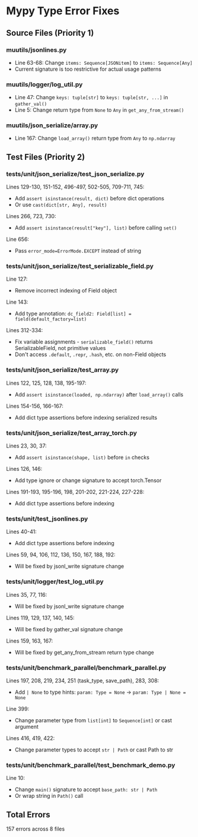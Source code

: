 # Mypy Type Error Fixes

## Source Files (Priority 1)

### muutils/jsonlines.py
- Line 63-68: Change `items: Sequence[JSONitem]` to `items: Sequence[Any]`
- Current signature is too restrictive for actual usage patterns

### muutils/logger/log_util.py
- Line 47: Change `keys: tuple[str]` to `keys: tuple[str, ...]` in `gather_val()`
- Line 5: Change return type from `None` to `Any` in `get_any_from_stream()`

### muutils/json_serialize/array.py
- Line 167: Change `load_array()` return type from `Any` to `np.ndarray`

## Test Files (Priority 2)

### tests/unit/json_serialize/test_json_serialize.py
Lines 129-130, 151-152, 496-497, 502-505, 709-711, 745:
- Add `assert isinstance(result, dict)` before dict operations
- Or use `cast(dict[str, Any], result)`

Lines 266, 723, 730:
- Add `assert isinstance(result["key"], list)` before calling `set()`

Line 656:
- Pass `error_mode=ErrorMode.EXCEPT` instead of string

### tests/unit/json_serialize/test_serializable_field.py
Line 127:
- Remove incorrect indexing of Field object

Line 143:
- Add type annotation: `dc_field2: Field[list] = field(default_factory=list)`

Lines 312-334:
- Fix variable assignments - `serializable_field()` returns SerializableField, not primitive values
- Don't access `.default`, `.repr`, `.hash`, etc. on non-Field objects

### tests/unit/json_serialize/test_array.py
Lines 122, 125, 128, 138, 195-197:
- Add `assert isinstance(loaded, np.ndarray)` after `load_array()` calls

Lines 154-156, 166-167:
- Add dict type assertions before indexing serialized results

### tests/unit/json_serialize/test_array_torch.py
Lines 23, 30, 37:
- Add `assert isinstance(shape, list)` before `in` checks

Lines 126, 146:
- Add type ignore or change signature to accept torch.Tensor

Lines 191-193, 195-196, 198, 201-202, 221-224, 227-228:
- Add dict type assertions before indexing

### tests/unit/test_jsonlines.py
Lines 40-41:
- Add dict type assertions before indexing

Lines 59, 94, 106, 112, 136, 150, 167, 188, 192:
- Will be fixed by jsonl_write signature change

### tests/unit/logger/test_log_util.py
Lines 35, 77, 116:
- Will be fixed by jsonl_write signature change

Lines 119, 129, 137, 140, 145:
- Will be fixed by gather_val signature change

Lines 159, 163, 167:
- Will be fixed by get_any_from_stream return type change

### tests/unit/benchmark_parallel/benchmark_parallel.py
Lines 197, 208, 219, 234, 251 (task_type, save_path), 283, 308:
- Add `| None` to type hints: `param: Type = None` → `param: Type | None = None`

Line 399:
- Change parameter type from `list[int]` to `Sequence[int]` or cast argument

Lines 416, 419, 422:
- Change parameter types to accept `str | Path` or cast Path to str

### tests/unit/benchmark_parallel/test_benchmark_demo.py
Line 10:
- Change `main()` signature to accept `base_path: str | Path`
- Or wrap string in `Path()` call

## Total Errors
157 errors across 8 files
